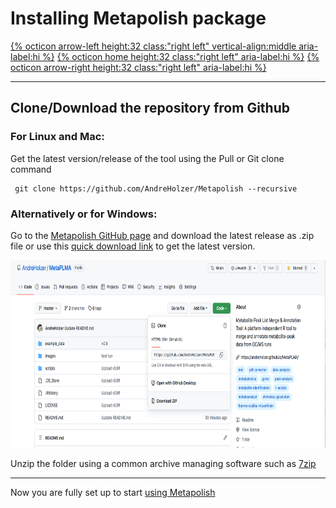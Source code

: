 # Installing Metapolish package

[{% octicon arrow-left height:32 class:"right left" vertical-align:middle aria-label:hi %}](GS.md) [{% octicon home height:32 class:"right left" aria-label:hi %}](index.md) [{% octicon arrow-right height:32 class:"right left" aria-label:hi %}](US.md)

----



## Clone/Download the repository from Github

### For Linux and Mac:

Get the latest version/release of the tool using the Pull or Git clone command

```
 git clone https://github.com/AndreHolzer/Metapolish --recursive
```



### Alternatively or for Windows: 

Go to the [Metapolish GitHub page](https://github.com/AndreHolzer/Metapolish) and download the latest release as .zip file or use this [quick download link](https://github.com/AndreHolzer/Metapolish/archive/master.zip) to get the latest version.

<img src="images/GS_T_1.png" height="300px">

Unzip the folder using a common archive managing software such as [7zip](https://www.7-zip.org)






----
Now you are fully set up to start [using Metapolish](US.md)

